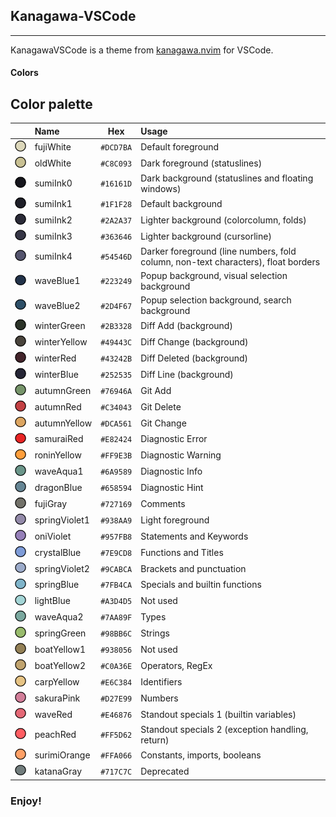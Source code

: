 ## Kanagawa-VSCode

---

KanagawaVSCode is a theme from [kanagawa.nvim](https://github.com/rebelot/kanagawa.nvim.git) for VSCode.

#### Colors

## Color palette

|                                                         | Name          |    Hex    | Usage                                                                             |
| :-----------------------------------------------------: | :------------ | :-------: | :-------------------------------------------------------------------------------- |
|   <img src="./assets/fujiWhite.png" width="40">   | fujiWhite     | `#DCD7BA` | Default foreground                                                                |
|   <img src="assets/oldWhite.png" width="40">    | oldWhite      | `#C8C093` | Dark foreground (statuslines)                                                     |
|   <img src="assets/sumiInk0.png" width="40">    | sumiInk0      | `#16161D` | Dark background (statuslines and floating windows)                                |
|   <img src="assets/sumiInk1.png" width="40">    | sumiInk1      | `#1F1F28` | Default background                                                                |
|   <img src="assets/sumiInk2.png" width="40">    | sumiInk2      | `#2A2A37` | Lighter background (colorcolumn, folds)                                           |
|   <img src="assets/sumiInk3.png" width="40">    | sumiInk3      | `#363646` | Lighter background (cursorline)                                                   |
|   <img src="assets/sumiInk4.png" width="40">    | sumiInk4      | `#54546D` | Darker foreground (line numbers, fold column, non-text characters), float borders |
|   <img src="assets/waveBlue1.png" width="40">   | waveBlue1     | `#223249` | Popup background, visual selection background                                     |
|   <img src="assets/waveBlue2.png" width="40">   | waveBlue2     | `#2D4F67` | Popup selection background, search background                                     |
|  <img src="assets/winterGreen.png" width="40">  | winterGreen   | `#2B3328` | Diff Add (background)                                                             |
| <img src="assets/winterYellow.png" width="40">  | winterYellow  | `#49443C` | Diff Change (background)                                                          |
|   <img src="assets/winterRed.png" width="40">   | winterRed     | `#43242B` | Diff Deleted (background)                                                         |
|  <img src="assets/winterBlue.png" width="40">   | winterBlue    | `#252535` | Diff Line (background)                                                            |
|  <img src="assets/autumnGreen.png" width="40">  | autumnGreen   | `#76946A` | Git Add                                                                           |
|   <img src="assets/autumnRed.png" width="40">   | autumnRed     | `#C34043` | Git Delete                                                                        |
| <img src="assets/autumnYellow.png" width="40">  | autumnYellow  | `#DCA561` | Git Change                                                                        |
|  <img src="assets/samuraiRed.png" width="40">   | samuraiRed    | `#E82424` | Diagnostic Error                                                                  |
|  <img src="assets/roninYellow.png" width="40">  | roninYellow   | `#FF9E3B` | Diagnostic Warning                                                                |
|   <img src="assets/waveAqua1.png" width="40">   | waveAqua1     | `#6A9589` | Diagnostic Info                                                                   |
|  <img src="assets/dragonBlue.png" width="40">   | dragonBlue    | `#658594` | Diagnostic Hint                                                                   |
|   <img src="assets/fujiGray.png" width="40">    | fujiGray      | `#727169` | Comments                                                                          |
| <img src="assets/springViolet1.png" width="40"> | springViolet1 | `#938AA9` | Light foreground                                                                  |
|   <img src="assets/oniViolet.png" width="40">   | oniViolet     | `#957FB8` | Statements and Keywords                                                           |
|  <img src="assets/crystalBlue.png" width="40">  | crystalBlue   | `#7E9CD8` | Functions and Titles                                                              |
| <img src="assets/springViolet2.png" width="40"> | springViolet2 | `#9CABCA` | Brackets and punctuation                                                          |
|  <img src="assets/springBlue.png" width="40">   | springBlue    | `#7FB4CA` | Specials and builtin functions                                                    |
|   <img src="assets/lightBlue.png" width="40">   | lightBlue     | `#A3D4D5` | Not used                                                                          |
|   <img src="assets/waveAqua2.png" width="40">   | waveAqua2     | `#7AA89F` | Types                                                                             |
|  <img src="assets/springGreen.png" width="40">  | springGreen   | `#98BB6C` | Strings                                                                           |
|  <img src="assets/boatYellow1.png" width="40">  | boatYellow1   | `#938056` | Not used                                                                          |
|  <img src="assets/boatYellow2.png" width="40">  | boatYellow2   | `#C0A36E` | Operators, RegEx                                                                  |
|  <img src="assets/carpYellow.png" width="40">   | carpYellow    | `#E6C384` | Identifiers                                                                       |
|  <img src="assets/sakuraPink.png" width="40">   | sakuraPink    | `#D27E99` | Numbers                                                                           |
|    <img src="assets/waveRed.png" width="40">    | waveRed       | `#E46876` | Standout specials 1 (builtin variables)                                           |
|   <img src="assets/peachRed.png" width="40">    | peachRed      | `#FF5D62` | Standout specials 2 (exception handling, return)                                  |
| <img src="assets/surimiOrange.png" width="40">  | surimiOrange  | `#FFA066` | Constants, imports, booleans                                                      |
|  <img src="assets/katanaGray.png" width="40">   | katanaGray    | `#717C7C` | Deprecated                                                                        |

### **Enjoy!**
